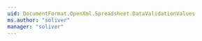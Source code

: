 ```yaml
---
uid: DocumentFormat.OpenXml.Spreadsheet.DataValidationValues
ms.author: "soliver"
manager: "soliver"
---
```

